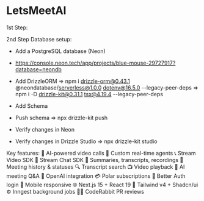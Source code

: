 # LetsMeetAI

1st Step:


2nd Step Database setup:

- Add a PostgreSQL database (Neon)
- https://console.neon.tech/app/projects/blue-mouse-29727917?database=neondb

- Add DrizzleORM => npm i drizzle-orm@0.43.1 @neondatabase/serverless@1.0.0 dotenv@16.5.0 --legacy-peer-deps
                 => npm i -D drizzle-kit@0.31.1 tsx@4.19.4 --legacy-peer-deps

- Add Schema
- Push schema => npx drizzle-kit push
- Verify changes in Neon
- Verify changes in Drizzle Studio =>  npx drizzle-kit studio

Key features:
🤖 AI-powered video calls
🧠 Custom real-time agents
📞 Stream Video SDK
💬 Stream Chat SDK
📝 Summaries, transcripts, recordings
📂 Meeting history & statuses
🔍 Transcript search
📺 Video playback
💬 AI meeting Q&A
🧠 OpenAI integration
💳 Polar subscriptions
🔐 Better Auth login
📱 Mobile responsive
🌐 Next.js 15 + React 19
🎨 Tailwind v4 + Shadcn/ui
⚙️ Inngest background jobs
🧑‍💻 CodeRabbit PR reviews
